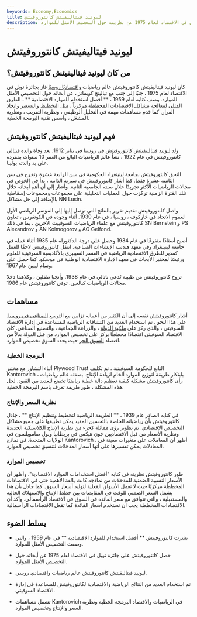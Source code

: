 ```yaml
---
keywords: Economy,Economics
title: ليونيد فيتاليفيتش كانتوروفيتش
description: كان ليونيد كانتوروفيتش عالم رياضيات واقتصاديًا روسيًا فاز بجائزة نوبل في الاقتصاد لعام 1975 عن نظريته حول التخصيص الأمثل للموارد.
---
```


# ليونيد فيتاليفيتش كانتوروفيتش
## من كان ليونيد فيتاليفيتش كانتوروفيتش؟

كان ليونيد فيتاليفيتش كانتوروفيتش عالم رياضيات [واقتصاديًا روسيًا](/economist) فاز بجائزة نوبل في الاقتصاد لعام 1975 ، جنبًا إلى جنب مع تيالينج كوبمانز ، عن أبحاثه حول التخصيص الأمثل للموارد. وصف كتابه لعام 1959 ، ** أفضل استخدام للموارد الاقتصادية ** ، الطرق المثلى لمعالجة مشاكل الاقتصادات [المخططة مركزياً](/centrally-planned-economy) ، مثل التخطيط والتسعير واتخاذ القرار. كما قدم مساهمات مهمة في التحليل الوظيفي ، ونظرية التقريب ، ونظرية المشغل ، وأسس تقنية البرمجة الخطية.

## فهم ليونيد فيتاليفيتش كانتوروفيتش

ولد ليونيد فيتالييفيتش كانتوروفيتش في روسيا في يناير 1912. بعد وفاة والده فيتالي كانتوروفيتش في عام 1922 ، نشأ عالم الرياضيات البالغ من العمر 10 سنوات بمفرده على يد والدته بولينا.

التحق كانتوروفيتش بجامعة لينينغراد الحكومية في سن الرابعة عشرة وتخرج في سن الثامنة عشرة فقط. كما أشار كانتوروفيتش في سيرته الذاتية ، بدأ في الخوض في مجالات الرياضيات الأكثر تجريدًا خلال سنته الجامعية الثانية. وأشار إلى أن أهم أبحاثه خلال تلك الفترة الزمنية تركزت حول العمليات التحليلية على مجموعات ومجموعات إسقاطية بالإضافة إلى حل مشاكل NN Lusin.

واصل كانتوروفيتش تقديم تقرير بالنتائج التي توصل إليها إلى المؤتمر الرياضي الأول لعموم الاتحاد في خاركوف ، روسيا ، في عام 1930. أثناء وجوده في الكونغرس ، تعاون كانتوروفيتش مع علماء الرياضيات السوفييت الآخرين ، بما في ذلك SN Bernstein و PS Alexandrov و AN Kolmogorov و AO Gelfond.

أصبح أستاذًا متفرغًا في عام 1934 وحصل على درجة الدكتوراه عام 1935 أثناء عمله في جامعة لينينغراد وفي معهد هندسة الإنشاءات الصناعية. انتقل كانتوروفيتش لاحقًا للعمل كمدير للطرق الاقتصادية الرياضية في القسم السيبيري بالأكاديمية السوفيتية للعلوم ورئيسًا لمختبر الأبحاث في معهد الإدارة الاقتصادية الوطنية في موسكو. كما حصل على وسام لينين عام 1967.

تزوج كانتوروفيتش من طبيبة تُدعى ناتالي في عام 1938. وأنجبا طفلين ، وكلاهما دخلا مجالات الرياضيات كبالغين. توفي كانتوروفيتش عام 1986.

## مساهمات

أشار كانتوروفيتش نفسه إلى أن الكثير من أعماله تزامن مع التوسع [الصناعي في روسيا](/industrialization). على هذا النحو ، تم استخدام العديد من اكتشافاته الرياضية للمساعدة في إدارة الاقتصاد السوفيتي ، والذي ركز على [ملكية الدولة](/socialism) ، والزراعة الجماعية ، والتصنيع الصناعي. كان الاقتصاد السوفيتي اقتصادًا مخططًا يركز على تخصيص الموارد من قبل الدولة بدلاً من اقتصاد [السوق الحر](/freemarket) حيث يحدد السوق تخصيص الموارد.

### البرمجة الخطية

أثناء التشاور مع مختبر Plywood Trust التابع للحكومة السوفيتية ، تم تكليف Kantorovich بابتكار طريقة لتوزيع الموارد الخام لزيادة الإنتاج. بصفته عالم رياضيات ، رأى كانتوروفيتش مشكلة كيفية تعظيم دالة خطية رياضيًا تخضع للعديد من القيود. لحل هذه المشكلة ، طور طريقة تعرف باسم البرمجة الخطية.

### نظرية السعر والإنتاج

في كتابه الصادر عام 1939 ، ** الطريقة الرياضية لتخطيط وتنظيم الإنتاج ** ، جادل كانتوروفيتش بأن رياضياته الخاصة بالتحسين المقيد يمكن تطبيقها على جميع مشاكل التخصيص الاقتصادي. تم تطوير رؤى مماثلة كجزء من نظرية الإنتاج الكلاسيكية الجديدة ونظرية الأسعار من قبل الاقتصاديين جون هيكس في بريطانيا وبول صامويلسون في الولايات المتحدة. في نماذج Kantorovich ، أظهر أن المعاملات على متغيرات معينة في المعادلات يمكن تفسيرها على أنها أسعار المدخلات لتنسيق تخصيص الموارد.

### تخصيص الموارد

طور كانتوروفيتش نظريته في كتابه "أفضل استخدامات الموارد الاقتصادية". وأظهر أن الأسعار النسبية الضمنية للمدخلات من نماذجه كانت بالغة الأهمية حتى في الاقتصادات المخططة مركزيًا حيث لا تعمل الأسواق الفعلية لتوليد أسعار السوق. كما جادل بأن هذا يشمل السعر الضمني للوقت في المقايضات بين خطط الإنتاج والاستهلاك الحالية والمستقبلية ، والتي تتوافق مع سعر الفائدة في السوق في الاقتصاد الرأسمالي. وأكد أن الاقتصادات المخططة يجب أن تستخدم أسعار الفائدة كما تفعل الاقتصادات الرأسمالية.

## يسلط الضوء

- نشرت كانتوروفيتش ** أفضل استخدام للموارد الاقتصادية ** في عام 1959 ، والتي وصفت التخصيص الأمثل للموارد.

- حصل كانتوروفيتش على جائزة نوبل في الاقتصاد لعام 1975 عن أبحاثه حول التخصيص الأمثل للموارد.

- ليونيد فيتاليفيتش كانتوروفيتش عالم رياضيات واقتصادي روسي.

- تم استخدام العديد من النتائج الرياضية والاقتصادية لكانتوروفيتش للمساعدة في إدارة الاقتصاد السوفيتي.

- تشمل مساهمات Kantorovich في الرياضيات والاقتصاد البرمجة الخطية ونظرية السعر والإنتاج وتخصيص الموارد.

